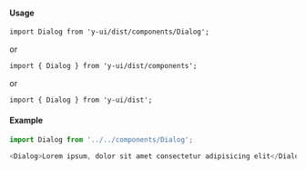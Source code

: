 #### Usage

```markdown
import Dialog from 'y-ui/dist/components/Dialog';
```

or

```markdown
import { Dialog } from 'y-ui/dist/components';
```

or

```markdown
import { Dialog } from 'y-ui/dist';
```

#### Example

```js
import Dialog from '../../components/Dialog';

<Dialog>Lorem ipsum, dolor sit amet consectetur adipisicing elit</Dialog>;
```

